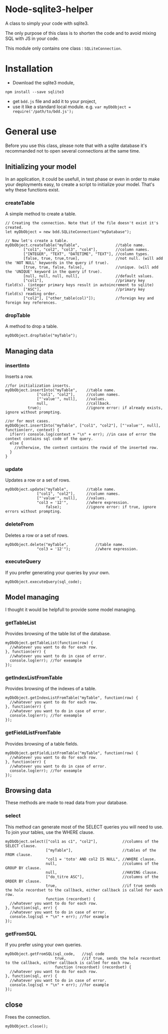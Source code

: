 # Node-sqlite3-helper
A class to simply your code with sqlite3.

The only purpose of this class is to shorten the code and to avoid mixing SQL with JS in your code.

This module only contains one class : `SQLiteConnection`.

# Installation

* Download the sqlite3 module,
```
npm install --save sqlite3
```

* get `bdd.js` file and add it to your project,
* use it like a standard local module. e.g. `var myDbObject = require('/path/to/bdd.js');`

# General use

Before you use this class, please note that with a sqlite database it's recommanded not to open several connections at the same time.

## Initializing your model

In an application, it could be usefull, in test phase or even in order to make your deployments easy, to create a script to initialize your model. That's why these functions exist.

### createTable

A simple method to create a table.

```
// Creating the connection. Note that if the file doesn't exist it's created.
let myDbObject = new bdd.SQLiteConnection("myDatabase");

// Now let's create a table.
myDbObject.createTable("myTable", 			     //table name.
		["col1", "col2", "col3", "col4"],	     //column names.
		["INTEGER", "TEXT", "DATETIME", "TEXT"], //column types.
		[false, true, true,true],                //not null. (will add the 'NOT NULL' keywords in the query if true).
		[true, true, false, false],	 	         //unique. (will add the 'UNIQUE' keyword in the query if true).
		[null, null, null, null], 		         //default values.
		["col1"],	 			                 //primary key field(s). (integer primary keys result in autoincrement to sqlite)
		["ASC"], 				                 //primary key field(s) reading order.
		["col2"], ["other_table(col)"]);         //foreign key and foreign key references.
```

### dropTable

A method to drop a table.

```
myDbObject.dropTable("myTable");
```

## Managing data

### insertInto

Inserts a row.

```
//for initialization inserts.
myDbObject.insertInto("myTable",   	//table name.
		      ["col1", "col2"],     //column names.
		      ["'value'", null],    //values.
		      null,                 //callback.
          true);			        //ignore error: if already exists, ignore without prompting.

//or for most cases.
myDbObject.insertInto("myTable", ["col1", "col2"], ["'value'", null], function(err, context) {
  if(err) console.log(context + "\n" + err); //in case of error the context contains sql code of the query.
  else {
    //otherwise, the context contains the rowid of the inserted row.
  }
}
```

### update

Updates a row or a set of rows.

```
myDbObject.update("myTable",      	//table name.
		      ["col1", "col2"],     //column names.
		      ["'value'", null],    //values.
		      "col3 = '12'",        //where expression.
          	      false);		    //ignore error: if true, ignore errors without prompting.
```

### deleteFrom

Deletes a row or a set of rows.

```
myDbObject.delete("myTable",      		//table name.
		      "col3 = '12'");           //where expression.
```

### executeQuery

If you prefer generating your queries by your own.

```
myDbObject.executeQuery(sql_code);
```

## Model managing

I thought it would be helpfull to provide some model managing.

### getTableList

Provides browsing of the table list of the database.

```
myDbObject.getTableList(function(row) {
  //whatever you want to do for each row.
}, function(err) {
  //whatever you want to do in case of error.
  console.log(err); //for exeample
});
```

### getIndexListFromTable

Provides browsing of the indexes of a table.

```
myDbObject.getIndexListFromTable("myTable", function(row) {
  //whatever you want to do for each row.
}, function(err) {
  //whatever you want to do in case of error.
  console.log(err); //for exeample
});
```

### getFieldListFromTable

Provides browsing of a table fields.

```
myDbObject.getFieldListFromTable("myTable", function(row) {
  //whatever you want to do for each row.
}, function(err) {
  //whatever you want to do in case of error.
  console.log(err); //for exeample
});
```

## Browsing data

These methods are made to read data from your database.

### select

This method can generate most of the SELECT queries you will need to use. To join your tables, use the WHERE clause.

```
myDbObject.select(["col1 as c1", "col2"],           //columns of the SELECT clause.
                  ["myTable"],                      //tables of the FROM clause.
                  "col1 = 'toto' AND col2 IS NULL", //WHERE clause.
                  null,                             //columns of the GROUP BY clause.
                  null,                             //HAVING clause.
                  ["do_titre ASC"],                 //columns of the ORDER BY clause.
                  true,                             //if true sends the hole recordset to the callback, either callback is called for each row. 
                  function (recordset) { 
  //whatever you want to do for each row.
}, function(sql, err) {
  //whatever you want to do in case of error.
  console.log(sql + "\n" + err); //for example
});
```

### getFromSQL

If you prefer using your own queries.

```
myDbObject.getFromSQL(sql_code,   //sql code
                      true,       //if true, sends the hole recordset to the callback, either callback is called for each row.
                      function (recordset) (recordset) { 
  //whatever you want to do for each row.
}, function(sql, err) {
  //whatever you want to do in case of error.
  console.log(sql + "\n" + err); //for example
}); 
```

## close

Frees the connection.

```
myDbObject.close();
```
